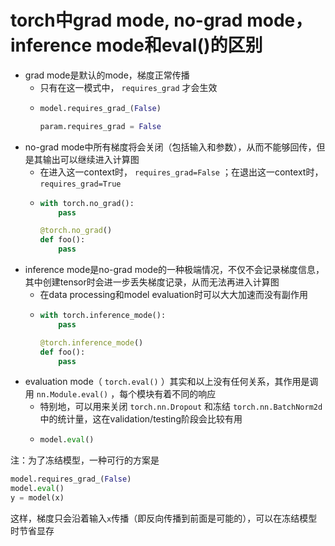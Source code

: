 # torch中grad mode, no-grad mode，inference mode和eval()的区别

- grad mode是默认的mode，梯度正常传播
  - 只有在这一模式中， `requires_grad` 才会生效
  - ``` python
    model.requires_grad_(False)
    ```
    ``` python
    param.requires_grad = False
    ```
- no-grad mode中所有梯度将会关闭（包括输入和参数），从而不能够回传，但是其输出可以继续进入计算图
  - 在进入这一context时， `requires_grad=False` ；在退出这一context时， `requires_grad=True`
  - ``` python
    with torch.no_grad():
        pass
    ```
    ``` python
    @torch.no_grad()
    def foo():
        pass
    ```
- inference mode是no-grad mode的一种极端情况，不仅不会记录梯度信息，其中创建tensor时会进一步丢失梯度记录，从而无法再进入计算图
  - 在data processing和model evaluation时可以大大加速而没有副作用
  - ``` python
    with torch.inference_mode():
        pass
    ```
    ``` python
    @torch.inference_mode()
    def foo():
        pass
    ```
- evaluation mode（ `torch.eval()` ）其实和以上没有任何关系，其作用是调用 `nn.Module.eval()` ，每个模块有着不同的响应
  - 特别地，可以用来关闭 `torch.nn.Dropout` 和冻结 `torch.nn.BatchNorm2d` 中的统计量，这在validation/testing阶段会比较有用
  - ``` python
    model.eval()
    ```

注：为了冻结模型，一种可行的方案是
```python
model.requires_grad_(False)
model.eval()
y = model(x)
```
这样，梯度只会沿着输入`x`传播（即反向传播到前面是可能的），可以在冻结模型时节省显存
